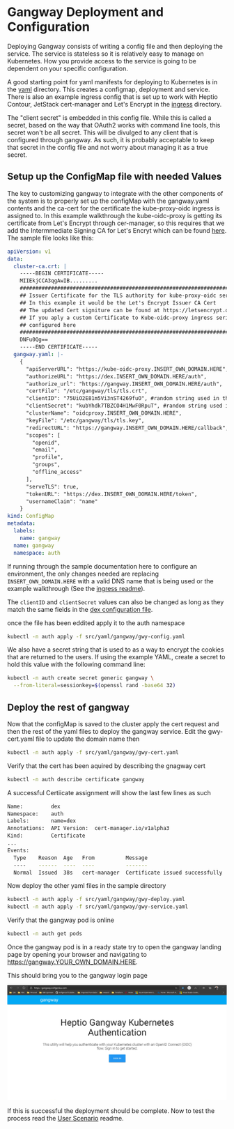 # Gangway Deployment and Configuration

Deploying Gangway consists of writing a config file and then deploying the service. The service is stateless so it is relatively easy to manage on Kubernetes. How you provide access to the service is going to be dependent on your specific configuration.

A good starting point for yaml manifests for deploying to Kubernetes is in the [yaml](../../src/yaml/gangway) directory. This creates a configmap, deployment and service. There is also an example ingress config that is set up to work with Heptio Contour, JetStack cert-manager and Let's Encrypt in the [ingress](../../src/yaml/ingress/gwy-ingress.yaml) directory.

The "client secret" is embedded in this config file.
While this is called a secret, based on the way that OAuth2 works with command line tools, this secret won't be all secret.
This will be divulged to any client that is configured through gangway.
As such, it is probably acceptable to keep that secret in the config file and not worry about managing it as a true secret.

## Setup up the ConfigMap file with needed Values

The key to customizing gangway to integrate with the other components of the system is to properly set up the configMap with the gangway.yaml contents and the ca-cert for the certificate the kube-proxy-oidc ingress is assigned to. In this example walkthrough the kube-oidc-proxy is getting its certificate from Let's Encrypt through cer-manager, so this requires that we add the Intermmediate Signing CA for Let's Encryt which can be found [here](https://letsencrypt.org/certificates/#intermediate-certificates). The sample file looks like this:

```yaml
apiVersion: v1
data:
  cluster-ca.crt: |
    -----BEGIN CERTIFICATE-----
    MIIEkjCCA3qgAwIB.........
    ##########################################################################################################
    ## Issuer Certificate for the TLS authority for kube-proxy-oidc service
    ## In this example it would be the Let's Encrypt Issuer CA Cert
    ## The updated Cert signiture can be found at https://letsencrypt.org/certificates/#intermediate-certificates
    ## If you aply a custom Certificate to Kube-oidc-proxy ingress serice than the Root or Intermediate CA needs to be
    ## configured here
    ##########################################################################################################
    DNFu0Qg==
    -----END CERTIFICATE-----
  gangway.yaml: |-
    {
      "apiServerURL": "https://kube-oidc-proxy.INSERT_OWN_DOMAIN.HERE",
      "authorizeURL": "https://dex.INSERT_OWN_DOMAIN.HERE/auth",
      "authorize_url": "https://gangway.INSERT_OWN_DOMAIN.HERE/auth",
      "certFile": "/etc/gangway/tls/tls.crt",
      "clientID": "75UiO2E81m5Vi3nST4269fuO", #random string used in the config of dex staticClient
      "clientSecret": "kubYhdk7TBZCO4H1MwF0RpuT", #random string used in the config of dex staticClient
      "clusterName": "oidcproxy.INSERT_OWN_DOMAIN.HERE",
      "keyFile": "/etc/gangway/tls/tls.key",
      "redirectURL": "https://gangway.INSERT_OWN_DOMAIN.HERE/callback",
      "scopes": [
        "openid",
        "email",
        "profile",
        "groups",
        "offline_access"
      ],
      "serveTLS": true,
      "tokenURL": "https://dex.INSERT_OWN_DOMAIN.HERE/token",
      "usernameClaim": "name"
    }
kind: ConfigMap
metadata:
  labels:
    name: gangway
  name: gangway
  namespace: auth
```

If running through the sample documentation here to configure an environment, the only changes needed are replacing `INSERT_OWN_DOMAIN.HERE` with a valid DNS name that is being used or the example walkthrough (See the [ingress readme](../ingress/README.md)).

The `clientID` and `clientSecret` values can also be changed as long as they match the same fields in the [dex configuration file](../../src/yaml/dex/dex-config.yaml).

once the file has been eddited apply it to the auth namespace

```bash
kubectl -n auth apply -f src/yaml/gangway/gwy-config.yaml
```

We also have a secret string that is used to as a way to encrypt the cookies that are returned to the users.
If using the example YAML, create a secret to hold this value with the following command line:

```bash
kubectl -n auth create secret generic gangway \
  --from-literal=sessionkey=$(openssl rand -base64 32)
```

## Deploy the rest of gangway

Now that the configMap is saved to the cluster apply the cert request and then the rest of the yaml files to deploy the gangway service. Edit the gwy-cert.yaml file to update the domain name then

```bash
kubectl -n auth apply -f src/yaml/gangway/gwy-cert.yaml
```

Verify that the cert has been aquired by describing the gnagway cert

```bash
kubectl -n auth describe certificate gangway
```

A successful Certiicate assignment will show the last few lines as such

```bash
Name:         dex
Namespace:    auth
Labels:       name=dex
Annotations:  API Version:  cert-manager.io/v1alpha3
Kind:         Certificate
...
Events:
  Type    Reason  Age   From          Message
  ----    ------  ----  ----          -------
  Normal  Issued  38s   cert-manager  Certificate issued successfully
```

Now deploy the other yaml files in the sample directory

```bash
kubectl -n auth apply -f src/yaml/gangway/gwy-deploy.yaml
kubectl -n auth apply -f src/yaml/gangway/gwy-service.yaml
```

Verify that the gangway pod is online

```bash
kubectl -n auth get pods
```

Once the gangway pod is in a ready state try to open the gangway landing page by opening your browser and navigating to https://gangway.YOUR_OWN_DOMAIN.HERE.

This should bring you to the gangway login page

![gangway landing page](../images/gangway_portal.png)

If this is successful the deployment should be complete. Now to test the process read the [User Scenario](../user/README.md) readme.